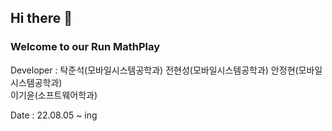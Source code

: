 ## Hi there 👋
### Welcome to our Run MathPlay

Developer : 
            탁준석(모바일시스템공학과)
            전현성(모바일시스템공학과)
            안정현(모바일시스템공학과)            
            이기윤(소프트웨어학과)

Date : 22.08.05 ~ ing
